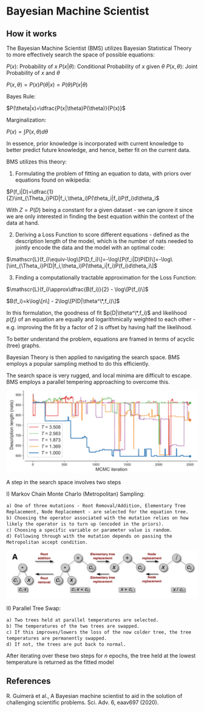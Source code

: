 # Bayesian Machine Scientist

## How it works

The Bayesian Machine Scientist (BMS) utilizes Bayesian Statistical Theory to more effectively search the space of possible equations:

$P(x):$ Probability of $x$
$P(x|\theta)$: Conditional Probability of $x$ given $\theta$
$P(x,\theta)$: Joint Probability of $x$ and $\theta$

$P(x,\theta)=P(x)P(\theta|x)=P(\theta)P(x|\theta)$

Bayes Rule:

$P(\theta|x)=\dfrac{P(x|\theta)P(\theta)}{P(x)}$

Marginalization:

$P(x)=\int P(x,\theta)d\theta$

In essence, prior knowledge is incorporated with current knowledge to better predict future knowledge, and hence, better fit on the current data.

BMS utilizes this theory:

1) Formulating the problem of fitting an equation to data, with priors over equations found on wikipedia:

$P(f_i|D)=\dfrac{1}{Z}\int_{\Theta_i}P(D|f_i,\theta_i)P(\theta_i|f_i)P(f_i)d\theta_i$

With $Z=P(D)$ being a constant for a given dataset - we can ignore it since we are only interested in finding the best equation within the context of the data at hand.

2) Deriving a Loss Function to score different equations - defined as the description length of the model, which is the number of nats needed to jointly encode the data and the model with an optimal code:

$\mathscr{L}(f_i)\equiv-\log\[P(D,f_i)\]=-\log\[P(f_i|D)P(D)\]=-\log\[\int_{\Theta_i}P(D|f_i,\theta_i)P(\theta_i|f_i)P(f_i)d\theta_i\]$

3) Finding a computationally tractable approximation for the Loss Function:

$\mathscr{L}(f_i)\approx\dfrac{B(f_i)}{2} - \log\[P(f_i)\]$

$B(f_i)=k\log\[n\] - 2\log\[P(D|\theta^\*,f_i)\]$

In this formulation, the goodness of fit $p(D|\theta^\*,f_i)$ and likelihood $p(f_i)$ of an equation are equally and logarithmically weighted to each other - e.g. improving the fit by a factor of 2 is offset by having half the likelihood.

To better understand the problem, equations are framed in terms of acyclic (tree) graphs.

Bayesian Theory is then applied to navigating the search space. BMS employs a popular sampling method to do this efficiently.

The search space is very rugged, and local minima are difficult to escape. BMS employs a parallel tempering approaching to overcome this.

![Comptuation Graph](img/BMSTempering.png)

A step in the search space involves two steps

I) Markov Chain Monte Charlo (Metropolitan) Sampling:

    a) One of three mutations - Root Removal/Addition, Elementary Tree Replacement, Node Replacement - are selected for the equation tree.
    b) Choosing the operator associated with the mutation relies on how likely the operator is to turn up (encoded in the priors).
    c) Choosing a specific variable or parameter value is random.
    d) Following through with the mutation depends on passing the Metropolitan accept condition.
    
![Comptuation Graph](img/BMSEquationTreeOps.png)

II) Parallel Tree Swap:

    a) Two trees held at parallel temperatures are selected.
    b) The temperatures of the two trees are swapped.
    c) If this improves/lowers the loss of the now colder tree, the tree temperatures are permanently swapped.
    d) If not, the trees are put back to normal.
    
After iterating over these two steps for $n$ epochs, the tree held at the lowest temperature is returned as the fitted model

## References

R. Guimerà et al., A Bayesian machine scientist to aid in the solution of challenging scientific problems. Sci. Adv.
6, eaav697 (2020).
